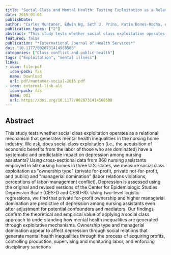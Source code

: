 ```yaml
---
title: "Social Class and Mental Health: Testing Exploitation as a Relational Determinant of Depression"
date: 2015-01-01
publishDate: 
author: "Carles Muntaner, Edwin Ng, Seth J. Prins, Katia Bones-Rocha, Albert Espelt, Haejoo Chung"
publication_types: ["2"]
abstract: "This study tests whether social class exploitation operates as a relational mechanism that generates mental health inequalities in the nursing home industry. We ask, does social class exploitation (i.e., the acquisition of economic benefits from the labor of those who are dominated) have a systematic and predictable impact on depression among nursing assistants? Using cross-sectional data from 868 nursing assistants employed in 50 nursing homes in three U.S. states, we measure social class exploitation as \"ownership type\" (private for-profit, private not-for-profit, and public) and \"managerial domination\" (labor relations violations, perceptions of labor-management conflict). Depression is assessed using the original and revised versions of the Center for Epidemiologic Studies Depression Scale (CES-D and CESD-R). Using two-level logistic regressions, we find that private for-profit ownership and higher managerial domination are predictive of depression among nursing assistants even after adjustment for potential confounders and mediators. Our findings confirm the theoretical and empirical value of applying a social class approach to understanding how mental health inequalities are generated through exploitative mechanisms. Ownership type and managerial domination appear to affect depression through social relations that generate mental health inequalities through the process of acquiring profits, controlling production, supervising and monitoring labor, and enforcing disciplinary sanctions"
featured: false
publication: "*International Journal of Health Services*"
doi: "10.1177/0020731414568508"
categories: ["Class conflict and public health"]
tags: ["Exploitation", "mental illness"]
links:
- icon: file-pdf
  icon-pack: fas
  name: Download
  url: pdf/muntaner-social-2015.pdf
- icon: external-link-alt
  icon-pack: fas
  name: DOI
  url: https://doi.org/10.1177/0020731414568508
---
```


## Abstract

This study tests whether social class exploitation operates as a relational mechanism that generates mental health inequalities in the nursing home industry. We ask, does social class exploitation (i.e., the acquisition of economic benefits from the labor of those who are dominated) have a systematic and predictable impact on depression among nursing assistants? Using cross-sectional data from 868 nursing assistants employed in 50 nursing homes in three U.S. states, we measure social class exploitation as \"ownership type\" (private for-profit, private not-for-profit, and public) and \"managerial domination\" (labor relations violations, perceptions of labor-management conflict). Depression is assessed using the original and revised versions of the Center for Epidemiologic Studies Depression Scale (CES-D and CESD-R). Using two-level logistic regressions, we find that private for-profit ownership and higher managerial domination are predictive of depression among nursing assistants even after adjustment for potential confounders and mediators. Our findings confirm the theoretical and empirical value of applying a social class approach to understanding how mental health inequalities are generated through exploitative mechanisms. Ownership type and managerial domination appear to affect depression through social relations that generate mental health inequalities through the process of acquiring profits, controlling production, supervising and monitoring labor, and enforcing disciplinary sanctions